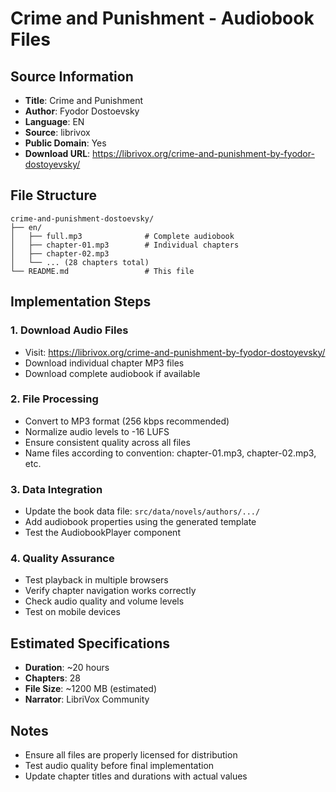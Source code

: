 # Crime and Punishment - Audiobook Files

## Source Information
- **Title**: Crime and Punishment
- **Author**: Fyodor Dostoevsky
- **Language**: EN
- **Source**: librivox
- **Public Domain**: Yes
- **Download URL**: https://librivox.org/crime-and-punishment-by-fyodor-dostoyevsky/

## File Structure
```
crime-and-punishment-dostoevsky/
├── en/
│   ├── full.mp3              # Complete audiobook
│   ├── chapter-01.mp3        # Individual chapters
│   ├── chapter-02.mp3
│   └── ... (28 chapters total)
└── README.md                 # This file
```

## Implementation Steps

### 1. Download Audio Files
- Visit: https://librivox.org/crime-and-punishment-by-fyodor-dostoyevsky/
- Download individual chapter MP3 files
- Download complete audiobook if available

### 2. File Processing
- Convert to MP3 format (256 kbps recommended)
- Normalize audio levels to -16 LUFS
- Ensure consistent quality across all files
- Name files according to convention: chapter-01.mp3, chapter-02.mp3, etc.

### 3. Data Integration
- Update the book data file: `src/data/novels/authors/.../`
- Add audiobook properties using the generated template
- Test the AudiobookPlayer component

### 4. Quality Assurance
- Test playback in multiple browsers
- Verify chapter navigation works correctly
- Check audio quality and volume levels
- Test on mobile devices

## Estimated Specifications
- **Duration**: ~20 hours
- **Chapters**: 28
- **File Size**: ~1200 MB (estimated)
- **Narrator**: LibriVox Community

## Notes
- Ensure all files are properly licensed for distribution
- Test audio quality before final implementation
- Update chapter titles and durations with actual values
